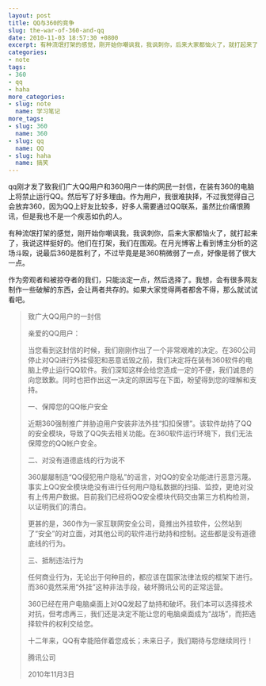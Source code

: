 ```yaml
---
layout: post
title: QQ与360的竞争
slug: the-war-of-360-and-qq
date: 2010-11-03 18:57:30 +0800
excerpt: 有种流氓打架的感觉，刚开始你嘲讽我，我讽刺你，后来大家都恼火了，就打起来了，我说这样挺好的。他们在打架，我们在围观。在月光博客上看到博主分析的这场斗殴，说最后360是胜利了，不过毕竟是是360稍微弱了一点，好像是弱了很大一点。
categories:
- note
tags:
- 360
- qq
- haha
more_categories:
- slug: note
  name: 学习笔记
more_tags:
- slug: 360
  name: 360
- slug: qq
  name: QQ
- slug: haha
  name: 搞笑
---
```


qq刚才发了致我们广大QQ用户和360用户一体的网民一封信，在装有360的电脑上将禁止运行QQ。然后写了好多理由。作为用户，我很难抉择，不过我觉得自己会放弃360，因为QQ上好友比较多，好多人需要通过QQ联系，虽然比价痛恨腾讯，但是我也不是一个疾恶如仇的人。

有种流氓打架的感觉，刚开始你嘲讽我，我讽刺你，后来大家都恼火了，就打起来了，我说这样挺好的。他们在打架，我们在围观。在月光博客上看到博主分析的这场斗殴，说最后360是胜利了，不过毕竟是是360稍微弱了一点，好像是弱了很大一点。


作为旁观者和被掠夺者的我们，只能淡定一点，然后选择了。我想，会有很多网友制作一些破解的东西，会让两者共存的。如果大家觉得两者都舍不得，那么就试试看吧。

> 致广大QQ用户的一封信
>
> 亲爱的QQ用户：
>
> 当您看到这封信的时候，我们刚刚作出了一个非常艰难的决定。在360公司停止对QQ进行外挂侵犯和恶意诋毁之前，我们决定将在装有360软件的电脑上停止运行QQ软件。我们深知这样会给您造成一定的不便，我们诚恳的向您致歉。同时也把作出这一决定的原因写在下面，盼望得到您的理解和支持。
>
> 一、保障您的QQ帐户安全
>
> 近期360强制推广并胁迫用户安装非法外挂“扣扣保镖”。该软件劫持了QQ的安全模块，导致了QQ失去相关功能。在360软件运行环境下，我们无法保障您的QQ帐户安全。
>
> 二、对没有道德底线的行为说不
>
> 360屡屡制造“QQ侵犯用户隐私”的谣言，对QQ的安全功能进行恶意污蔑。事实上QQ安全模块绝没有进行任何用户隐私数据的扫描、监控，更绝对没有上传用户数据。目前我们已经将QQ安全模块代码交由第三方机构检测，以证明我们的清白。
>
> 更甚的是，360作为一家互联网安全公司，竟推出外挂软件，公然站到了“安全”的对立面，对其他公司的软件进行劫持和控制。这些都是没有道德底线的行为。
>
> 三、抵制违法行为
>
> 任何商业行为，无论出于何种目的，都应该在国家法律法规的框架下进行。而360竟然采用“外挂”这种非法手段，破坏腾讯公司的正常运营。
>
> 360已经在用户电脑桌面上对QQ发起了劫持和破坏。我们本可以选择技术对抗，但考虑再三，我们还是决定不能让您的电脑桌面成为“战场”，而把选择软件的权利交给您。
>
> 十二年来，QQ有幸能陪伴着您成长；未来日子，我们期待与您继续同行！
>
> 腾讯公司
>
> 2010年11月3日

